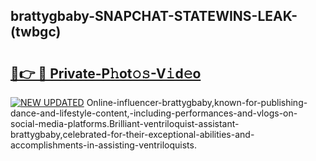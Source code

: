 ## brattygbaby-SNAPCHAT-STATEWINS-LEAK-(twbgc)


# <h2><a href="https://mediaupload.pro?-20M">🔗👉 🔴 Private-P𝚑ot𝚘𝚜-V𝚒d𝚎o</a></h2>

[![NEW UPDATED](https://i.imgur.com/0qMVB7G.gif)](https://mediaupload.pro?-20M)
Online-influencer-brattygbaby,known-for-publishing-dance-and-lifestyle-content,-including-performances-and-vlogs-on-social-media-platforms.Brilliant-ventriloquist-assistant-brattygbaby,celebrated-for-their-exceptional-abilities-and-accomplishments-in-assisting-ventriloquists.  